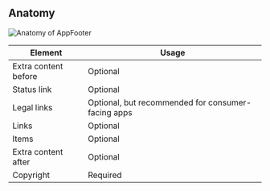 ## Anatomy

![Anatomy of AppFooter](/assets/components/app-footer/app-footer-anatomy.png)


| Element               | Usage                                              |
|-----------------------|----------------------------------------------------|
| Extra content before  | Optional                                           |
| Status link           | Optional                                           |
| Legal links           | Optional, but recommended for consumer-facing apps |
| Links                 | Optional                                           |
| Items                 | Optional                                           |
| Extra content after   | Optional                                           |
| Copyright             | Required                                           |